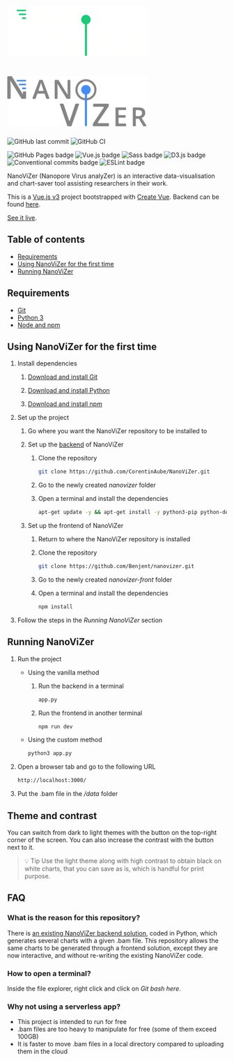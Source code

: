 # <img src="./src/assets/images/logos/nanovizer-dark-theme.svg#gh-dark-mode-only" alt="NanoViZer dark theme logo" width="320px" />
# <img src="./src/assets/images/logos/nanovizer-light-theme.svg#gh-light-mode-only" alt="NanoViZer light theme logo" width="320px" />

![GitHub last commit](https://img.shields.io/github/last-commit/google/skia.svg?style=flat) ![GitHub CI](https://github.com/Benjent/nanovizer/actions/workflows/main.yml/badge.svg)

![GitHub Pages badge](https://img.shields.io/badge/GitHub_Pages-222222?logo=github&logoColor=white) ![Vue.js badge](https://img.shields.io/badge/Vue.js_3-42b883?logo=vuedotjs&logoColor=white) ![Sass badge](https://img.shields.io/badge/Sass-cf649a?logo=sass&logoColor=white) ![D3.js badge](https://img.shields.io/badge/D3.js-ef7234?logo=d3&logoColor=white) ![Conventional commits badge](https://img.shields.io/badge/Conventional_commits-fa6673?logo=conventionalcommits&logoColor=white) ![ESLint badge](https://img.shields.io/badge/ESLint-4b32c3?logo=eslint&logoColor=white)

NanoViZer (Nanopore Virus analyZer) is an interactive data-visualisation and chart-saver tool assisting researchers in their work.

This is a [Vue.js v3](https://vuejs.org/) project bootstrapped with [Create Vue](https://github.com/vuejs/create-vue). Backend can be found [here](https://github.com/CorentinAube/NanoViZer).

[See it live](https://benjent.github.io/nanovizer/).

## Table of contents

- [Requirements](#requirements)
- [Using NanoViZer for the first time](#using-nanovizer-for-the-first-time)
- [Running NanoViZer](#running-nanovizer)

## Requirements

- [Git](https://git-scm.com/downloads)
- [Python 3](https://www.python.org/downloads/)
- [Node and npm](https://docs.npmjs.com/downloading-and-installing-node-js-and-npm)

## Using NanoViZer for the first time

1. Install dependencies

    1. [Download and install Git](https://git-scm.com/book/en/v2/Getting-Started-Installing-Git)

    2. [Download and install Python](https://www.python.org/downloads/)

    3. [Download and install npm](https://docs.npmjs.com/downloading-and-installing-node-js-and-npm)

2. Set up the project

    1. Go where you want the NanoViZer repository to be installed to

    2. Set up the [backend](https://github.com/CorentinAube/NanoViZer) of NanoViZer

        1. Clone the repository

            ```sh
            git clone https://github.com/CorentinAube/NanoViZer.git
            ```

        2. Go to the newly created *nanovizer* folder

        3. Open a terminal and install the dependencies

            ```sh
            apt-get update -y && apt-get install -y python3-pip python-dev bedtools && pip3 install Flask Flask-Cors
            ```

    3. Set up the frontend of NanoViZer

        1. Return to where the NanoViZer repository is installed

        2. Clone the repository

            ```sh
            git clone https://github.com/Benjent/nanovizer.git
            ```

        3. Go to the newly created *nanovizer-front* folder

        4. Open a terminal and install the dependencies

            ```sh
            npm install
            ```

3. Follow the steps in the *Running NanoViZer* section

## Running NanoViZer

1. Run the project

    - Using the vanilla method

        1. Run the backend in a terminal

            ```sh
            app.py
            ```

        2. Run the frontend in another terminal

            ```sh
            npm run dev
            ```

    - Using the custom method

        ```sh
        python3 app.py
        ```

2. Open a browser tab and go to the following URL

    ```sh
    http://localhost:3000/
    ```

3. Put the .bam file in the */data* folder

## Theme and contrast

You can switch from dark to light themes with the button on the top-right corner of the screen. You can also increase the contrast with the button next to it.

> 💡 Tip
> Use the light theme along with high contrast to obtain black on white charts, that you can save as is, which is handful for print purpose.

## FAQ

### What is the reason for this repository?

There is [an existing NanoViZer backend solution](https://github.com/CorentinAube/NanoViZer.git), coded in Python, which generates several charts with a given .bam file. This repository allows the same charts to be generated through a frontend solution, except they are now interactive, and without re-writing the existing NanoViZer code.

### How to open a terminal?

Inside the file explorer, right click and click on *Git bash here*.

### Why not using a serverless app?

- This project is intended to run for free
- .bam files are too heavy to manipulate for free (some of them exceed 100GB)
- It is faster to move .bam files in a local directory compared to uploading them in the cloud
